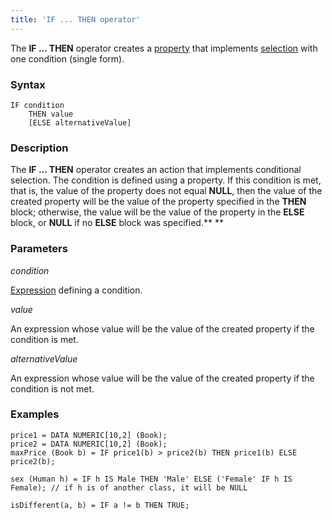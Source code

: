 ```yaml
---
title: 'IF ... THEN operator'
---
```


The **IF ... THEN** operator creates a [property](Properties.md) that implements [selection](Selection_CASE_IF_MULTI_OVERRIDE_EXCLUSIVE_.md) with one condition (single form).

### Syntax

    IF condition 
        THEN value
        [ELSE alternativeValue]

### Description

The **IF ... THEN** operator creates an action that implements conditional selection. The condition is defined using a property. If this condition is met, that is, the value of the property does not equal **NULL**, then the value of the created property will be the value of the property specified in the **THEN** block; otherwise, the value will be the value of the property in the **ELSE** block, or **NULL** if no **ELSE** block was specified.** **

### Parameters

*condition*

[Expression](Expression.md) defining a condition. 

*value*

An expression whose value will be the value of the created property if the condition is met.

*alternativeValue*

An expression whose value will be the value of the created property if the condition is not met.

### Examples


```lsf
price1 = DATA NUMERIC[10,2] (Book);
price2 = DATA NUMERIC[10,2] (Book);
maxPrice (Book b) = IF price1(b) > price2(b) THEN price1(b) ELSE price2(b);

sex (Human h) = IF h IS Male THEN 'Male' ELSE ('Female' IF h IS Female); // if h is of another class, it will be NULL

isDifferent(a, b) = IF a != b THEN TRUE;
```

